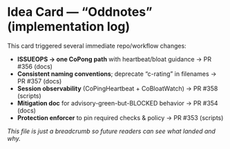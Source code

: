 <!-- status: stub; target: 150+ words -->
<!-- status: stub; target: 150+ words -->
<!-- status: stub; target: 150+ words -->
<!-- status: stub; target: 150+ words -->
# Idea Card — “Oddnotes” (implementation log)

This card triggered several immediate repo/workflow changes:

- **ISSUEOPS → one CoPong path** with heartbeat/bloat guidance → PR #356 (docs)
- **Consistent naming conventions**; deprecate “c-rating” in filenames → PR #357 (docs)
- **Session observability** (CoPingHeartbeat + CoBloatWatch) → PR #358 (scripts)
- **Mitigation doc** for advisory-green-but-BLOCKED behavior → PR #354 (docs)
- **Protection enforcer** to pin required checks & policy → PR #353 (scripts)

_This file is just a breadcrumb so future readers can see what landed and why._




